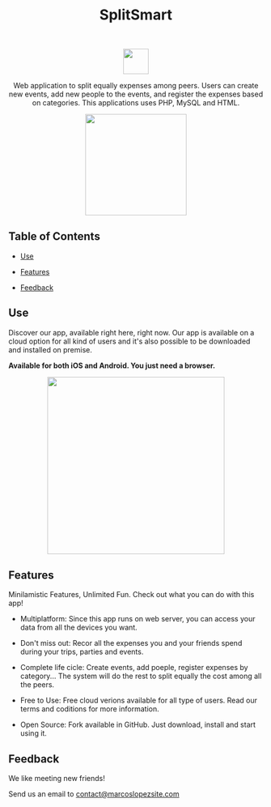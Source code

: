 

<h1 align="center"> SplitSmart </h1> <br>

<p align="center">
  <a>
    <img alt="" title="" src="https://marcoslopezsite.com/apps/splitsmart/img/favicon.png" width="50">
  </a>
</p>

<p align="center">
  Web application to split equally expenses among peers. Users can create new events, add new people to the events, and register the expenses based on categories.
  This applications uses PHP, MySQL and HTML.
</p>

<p align="center">
  <a href="https://marcoslopezsite.com/apps/todolistapp/landing/">
    <img alt="" title="" src="https://marcoslopezsite.com/apps/splitsmart/img/trial.png" width="200">
  </a>
</p>

 

## Table of Contents
 

- [Use](#Use)

- [Features](#features)

- [Feedback](#feedback)



## Use

 
Discover our app, available right here, right now.
Our app is available on a cloud option for all kind of users and it's also possible to be downloaded and installed on premise.

**Available for both iOS and Android. You just need a browser.**

<p align="center">
  <img src = "https://marcoslopezsite.com/apps/splitsmart/img/screens.png" width=350>
</p>

 

## Features

Minilamistic Features, Unlimited Fun. Check out what you can do with this app!

* Multiplatform: 
Since this app runs on web server, you can access your data from all the devices you want.

* Don't miss out: 
Recor all the expenses you and your friends spend during your trips, parties and events.

* Complete life cicle: 
Create events, add poeple, register expenses by category... The system will do the rest to split equally the cost among all the peers.

* Free to Use: 
Free cloud verions available for all type of users. Read our terms and coditions for more information.

* Open Source: 
Fork available in GitHub. Just download, install and start using it.

 

## Feedback

We like meeting new friends!

Send us an email to contact@marcoslopezsite.com


